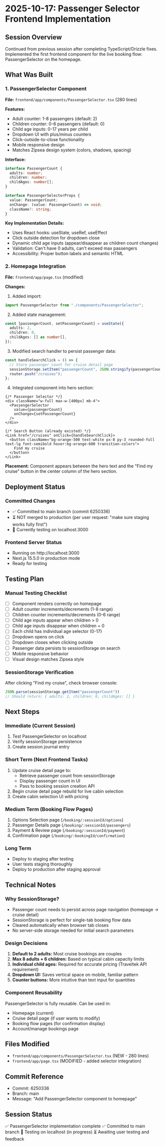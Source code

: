 # 2025-10-17: Passenger Selector Frontend Implementation

## Session Overview
Continued from previous session after completing TypeScript/Drizzle fixes. Implemented the first frontend component for the live booking flow: PassengerSelector on the homepage.

## What Was Built

### 1. PassengerSelector Component
**File:** `frontend/app/components/PassengerSelector.tsx` (280 lines)

**Features:**
- Adult counter: 1-8 passengers (default: 2)
- Children counter: 0-6 passengers (default: 0)
- Child age inputs: 0-17 years per child
- Dropdown UI with plus/minus counters
- Click-outside-to-close functionality
- Mobile responsive design
- Matches Zipsea design system (colors, shadows, spacing)

**Interface:**
```typescript
interface PassengerCount {
  adults: number;
  children: number;
  childAges: number[];
}

interface PassengerSelectorProps {
  value: PassengerCount;
  onChange: (value: PassengerCount) => void;
  className?: string;
}
```

**Key Implementation Details:**
- Uses React hooks: useState, useRef, useEffect
- Click outside detection for dropdown close
- Dynamic child age inputs (appear/disappear as children count changes)
- Validation: Can't have 0 adults, can't exceed max passengers
- Accessibility: Proper button labels and semantic HTML

### 2. Homepage Integration
**File:** `frontend/app/page.tsx` (modified)

**Changes:**
1. Added import:
```typescript
import PassengerSelector from "./components/PassengerSelector";
```

2. Added state management:
```typescript
const [passengerCount, setPassengerCount] = useState({
  adults: 2,
  children: 0,
  childAges: [] as number[],
});
```

3. Modified search handler to persist passenger data:
```typescript
const handleSearchClick = () => {
  // Store passenger count for cruise detail page
  sessionStorage.setItem("passengerCount", JSON.stringify(passengerCount));
  router.push("/cruises");
};
```

4. Integrated component into hero section:
```tsx
{/* Passenger Selector */}
<div className="w-full max-w-[400px] mb-4">
  <PassengerSelector
    value={passengerCount}
    onChange={setPassengerCount}
  />
</div>

{/* Search Button (already existed) */}
<Link href="/cruises" onClick={handleSearchClick}>
  <button className="bg-orange-500 text-white px-8 py-3 rounded-full text-lg font-semibold hover:bg-orange-600 transition-colors">
    Find my cruise
  </button>
</Link>
```

**Placement:** Component appears between the hero text and the "Find my cruise" button in the center column of the hero section.

## Deployment Status

### Committed Changes
- ✅ Committed to main branch (commit 6250336)
- ⏳ NOT merged to production (per user request: "make sure staging works fully first")
- 🧪 Currently testing on localhost:3000

### Frontend Server Status
- Running on http://localhost:3000
- Next.js 15.5.0 in production mode
- Ready for testing

## Testing Plan

### Manual Testing Checklist
- [ ] Component renders correctly on homepage
- [ ] Adult counter increments/decrements (1-8 range)
- [ ] Children counter increments/decrements (0-6 range)
- [ ] Child age inputs appear when children > 0
- [ ] Child age inputs disappear when children = 0
- [ ] Each child has individual age selector (0-17)
- [ ] Dropdown opens on click
- [ ] Dropdown closes when clicking outside
- [ ] Passenger data persists to sessionStorage on search
- [ ] Mobile responsive behavior
- [ ] Visual design matches Zipsea style

### SessionStorage Verification
After clicking "Find my cruise", check browser console:
```javascript
JSON.parse(sessionStorage.getItem("passengerCount"))
// Should return: { adults: 2, children: 0, childAges: [] }
```

## Next Steps

### Immediate (Current Session)
1. Test PassengerSelector on localhost
2. Verify sessionStorage persistence
3. Create session journal entry

### Short Term (Next Frontend Tasks)
1. Update cruise detail page to:
   - Retrieve passenger count from sessionStorage
   - Display passenger count in UI
   - Pass to booking session creation API
2. Begin cruise detail page rebuild for live cabin selection
3. Create cabin selection UI with pricing

### Medium Term (Booking Flow Pages)
1. Options Selection page (`/booking/:sessionId/options`)
2. Passenger Details page (`/booking/:sessionId/passengers`)
3. Payment & Review page (`/booking/:sessionId/payment`)
4. Confirmation page (`/booking/:bookingId/confirmation`)

### Long Term
- Deploy to staging after testing
- User tests staging thoroughly
- Deploy to production after staging approval

## Technical Notes

### Why SessionStorage?
- Passenger count needs to persist across page navigation (homepage → cruise detail)
- SessionStorage is perfect for single-tab booking flow data
- Cleared automatically when browser tab closes
- No server-side storage needed for initial search parameters

### Design Decisions
1. **Default to 2 adults:** Most cruise bookings are couples
2. **Max 8 adults + 6 children:** Based on typical cabin capacity limits
3. **Individual child ages:** Required for accurate pricing (Traveltek API requirement)
4. **Dropdown UI:** Saves vertical space on mobile, familiar pattern
5. **Counter buttons:** More intuitive than text input for quantities

### Component Reusability
PassengerSelector is fully reusable. Can be used in:
- Homepage (current)
- Cruise detail page (if user wants to modify)
- Booking flow pages (for confirmation display)
- Account/manage bookings page

## Files Modified
- `frontend/app/components/PassengerSelector.tsx` (NEW - 280 lines)
- `frontend/app/page.tsx` (MODIFIED - added selector integration)

## Commit Reference
- Commit: 6250336
- Branch: main
- Message: "Add PassengerSelector component to homepage"

## Session Status
✅ PassengerSelector implementation complete
✅ Committed to main branch
🧪 Testing on localhost (in progress)
⏳ Awaiting user testing and feedback
